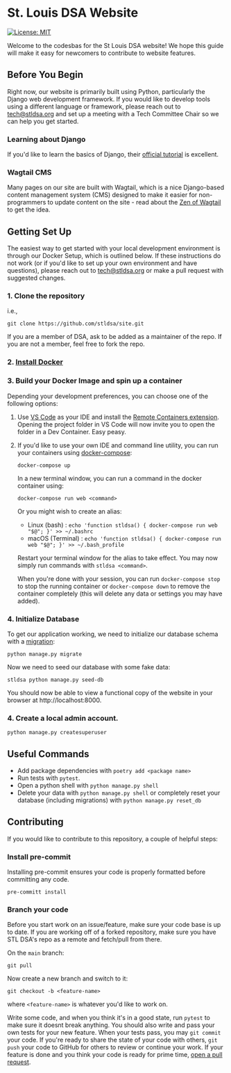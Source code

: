 # St. Louis DSA Website

[![License: MIT](https://img.shields.io/badge/License-MIT-yellow.svg)](https://opensource.org/licenses/MIT)

Welcome to the codesbas for the St Louis DSA website! We hope this guide will make it easy for newcomers to contribute to website features.

## Before You Begin

Right now, our website is primarily built using Python, particularly the Django web development framework. If you would like to develop tools using a different language or framework, please reach out to tech@stldsa.org and set up a meeting with a Tech Committee Chair so we can help you get started.

### Learning about Django

 If you'd like to learn the basics of Django, their [official tutorial](https://docs.djangoproject.com/en/3.2/intro/tutorial01/) is excellent.

### Wagtail CMS

Many pages on our site are built with Wagtail, which is a nice Django-based content management system (CMS) designed to make it easier for non-programmers to update content on the site - read about the [Zen of Wagtail](https://docs.wagtail.io/en/stable/getting_started/the_zen_of_wagtail.html) to get the idea.

## Getting Set Up

The easiest way to get started with your local development environment is through our Docker Setup, which is outlined below. If these instructions do not work (or if you'd like to set up your own environment and have questions), please reach out to tech@stldsa.org or make a pull request with suggested changes.

### 1. Clone the repository

i.e.,

    git clone https://github.com/stldsa/site.git

If you are a member of DSA, ask to be added as a maintainer of the repo. If you are not a member, feel free to fork the repo.

### 2. [Install Docker](https://docs.docker.com/engine/install/)

### 3. Build your Docker Image and spin up a container

Depending your development preferences, you can choose one of the following options:

1. Use [VS Code](https://code.visualstudio.com/) as your IDE and install the [Remote Containers extension](https://marketplace.visualstudio.com/items?itemName=ms-vscode-remote.remote-containers). Opening the project folder in VS Code will now invite you to open the folder in a Dev Container. Easy peasy.

2. If you'd like to use your own IDE and command line utility, you can run your containers using [docker-compose](https://docs.docker.com/compose/install/):

      `docker-compose up`

   In a new terminal window, you can run a command in the docker container using: 
   
      `docker-compose run web <command>`
      
   Or you might wish to create an alias:

      - Linux (bash) : `echo 'function stldsa() { docker-compose run web "$@"; }' >> ~/.bashrc`
      - macOS (Terminal) : `echo 'function stldsa() { docker-compose run web "$@"; }' >> ~/.bash_profile`

   Restart your terminal window for the alias to take effect. You may now simply run commands with  `stldsa <command>`. 

   When you're done with your session, you can run `docker-compose stop` to stop the running container or `docker-compose down` to remove the container completely (this will delete any data or settings you may have added).

### 4. Initialize Database

To get our application working, we need to initialize our database schema with a [migration](https://docs.djangoproject.com/en/3.2/topics/migrations/):

    python manage.py migrate

Now we need to seed our database with some fake data:

    stldsa python manage.py seed-db
      
 You should now be able to view a functional copy of the website in your browser at http://localhost:8000.

### 4. Create a local admin account. 

    python manage.py createsuperuser


## Useful Commands
- Add package dependencies with `poetry add <package name>`
- Run tests with `pytest`.
- Open a python shell with `python manage.py shell`
- Delete your data with `python manage.py shell` or completely reset your database (including migrations) with `python manage.py reset_db`

## Contributing

If you would like to contribute to this repository, a couple of helpful steps:

### Install pre-commit

Installing pre-commit ensures your code is properly formatted before committing any code.

    pre-committ install

### Branch your code

Before you start work on an issue/feature, make sure your code base is up to date. If you are working off of a forked repository, make sure you have STL DSA's repo as a remote and fetch/pull from there. 

On the `main` branch:

    git pull

Now create a new branch and switch to it:

    git checkout -b <feature-name>

where `<feature-name>` is whatever you'd like to work on.

Write some code, and when you think it's in a good state, run `pytest` to make sure it doesnt break anything. You should also write and pass your own tests for your new feature. When your tests pass, you may `git commit` your code. If you're ready to share the state of your code with others, `git push` your code to GitHub for others to review or continue your work. If your feature is done and you think your code is ready for prime time, [open a pull request](https://docs.github.com/en/github/collaborating-with-pull-requests/proposing-changes-to-your-work-with-pull-requests/creating-a-pull-request).